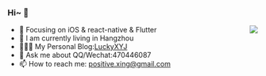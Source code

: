 ### Hi~ 🙋

<!--
**LuckyXYJ/LuckyXYJ** is a ✨ _special_ ✨ repository because its `README.md` (this file) appears on your GitHub profile.

Here are some ideas to get you started:

- 🔭 I’m currently working on ...
- 🌱 I’m currently learning ...
- 👯 I’m looking to collaborate on ...
- 🤔 I’m looking for help with ...
- 💬 Ask me about ...
- 📫 How to reach me: ...
- 😄 Pronouns: ...
- ⚡ Fun fact: ...
-->

<img align="right" src="https://github-readme-stats.vercel.app/api?username=luckyxyj&show_icons=true&icon_color=FFA020&text_color=808080&bg_color=00000000&hide_title=true"/>

- 🔭 Focusing on iOS & react-native & Flutter
- 🏡 I am currently living in Hangzhou
- 🙅🏻‍♀️ My Personal Blog:[LuckyXYJ](https://www.xingyajie.tech/)
- 💬 Ask me about QQ/Wechat:470446087
- 📫 How to reach me: positive.xing@gmail.com
